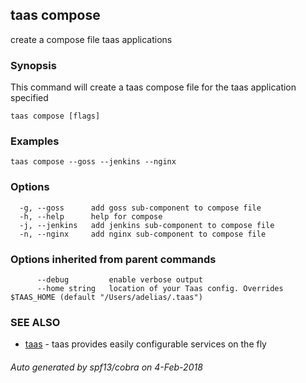 ## taas compose

create a compose file taas applications

### Synopsis



This command will create a taas compose file for the taas application specified

```
taas compose [flags]
```

### Examples

```
taas compose --goss --jenkins --nginx
```

### Options

```
  -g, --goss      add goss sub-component to compose file
  -h, --help      help for compose
  -j, --jenkins   add jenkins sub-component to compose file
  -n, --nginx     add nginx sub-component to compose file
```

### Options inherited from parent commands

```
      --debug         enable verbose output
      --home string   location of your Taas config. Overrides $TAAS_HOME (default "/Users/adelias/.taas")
```

### SEE ALSO
* [taas](taas.md)	 - taas provides easily configurable services on the fly

###### Auto generated by spf13/cobra on 4-Feb-2018
